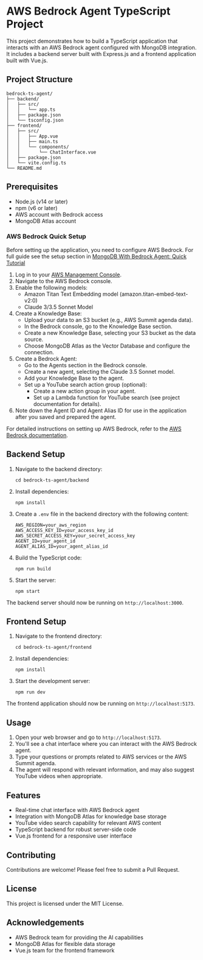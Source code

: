 # AWS Bedrock Agent TypeScript Project

This project demonstrates how to build a TypeScript application that interacts with an AWS Bedrock agent configured with MongoDB integration. It includes a backend server built with Express.js and a frontend application built with Vue.js.

## Project Structure

```
bedrock-ts-agent/
├── backend/
│   ├── src/
│   │   └── app.ts
│   ├── package.json
│   └── tsconfig.json
├── frontend/
│   ├── src/
│   │   ├── App.vue
│   │   ├── main.ts
│   │   └── components/
│   │       └── ChatInterface.vue
│   ├── package.json
│   └── vite.config.ts
└── README.md
```

## Prerequisites

- Node.js (v14 or later)
- npm (v6 or later)
- AWS account with Bedrock access
- MongoDB Atlas account

### AWS Bedrock Quick Setup

Before setting up the application, you need to configure AWS Bedrock. For full guide see the setup section in [MongoDB With Bedrock Agent: Quick Tutorial](https://www.mongodb.com/developer/products/atlas/mdb-aws-bedrock-agent-start/)

1. Log in to your [AWS Management Console](https://aws.amazon.com/console/).
2. Navigate to the AWS Bedrock console.
3. Enable the following models:
   - Amazon Titan Text Embedding model (amazon.titan-embed-text-v2:0)
   - Claude 3/3.5 Sonnet Model
4. Create a Knowledge Base:
   - Upload your data to an S3 bucket (e.g., AWS Summit agenda data).
   - In the Bedrock console, go to the Knowledge Base section.
   - Create a new Knowledge Base, selecting your S3 bucket as the data source.
   - Choose MongoDB Atlas as the Vector Database and configure the connection.
5. Create a Bedrock Agent:
   - Go to the Agents section in the Bedrock console.
   - Create a new agent, selecting the Claude 3.5 Sonnet model.
   - Add your Knowledge Base to the agent.
   - Set up a YouTube search action group (optional):
     - Create a new action group in your agent.
     - Set up a Lambda function for YouTube search (see project documentation for details).
6. Note down the Agent ID and Agent Alias ID for use in the application after you saved and prepared the agent.

For detailed instructions on setting up AWS Bedrock, refer to the [AWS Bedrock documentation](https://docs.aws.amazon.com/bedrock/latest/userguide/what-is-bedrock.html).

## Backend Setup

1. Navigate to the backend directory:
   ```
   cd bedrock-ts-agent/backend
   ```

2. Install dependencies:
   ```
   npm install
   ```

3. Create a `.env` file in the backend directory with the following content:
   ```
   AWS_REGION=your_aws_region
   AWS_ACCESS_KEY_ID=your_access_key_id
   AWS_SECRET_ACCESS_KEY=your_secret_access_key
   AGENT_ID=your_agent_id
   AGENT_ALIAS_ID=your_agent_alias_id
   ```

4. Build the TypeScript code:
   ```
   npm run build
   ```

5. Start the server:
   ```
   npm start
   ```

The backend server should now be running on `http://localhost:3000`.

## Frontend Setup

1. Navigate to the frontend directory:
   ```
   cd bedrock-ts-agent/frontend
   ```

2. Install dependencies:
   ```
   npm install
   ```

3. Start the development server:
   ```
   npm run dev
   ```

The frontend application should now be running on `http://localhost:5173`.

## Usage

1. Open your web browser and go to `http://localhost:5173`.
2. You'll see a chat interface where you can interact with the AWS Bedrock agent.
3. Type your questions or prompts related to AWS services or the AWS Summit agenda.
4. The agent will respond with relevant information, and may also suggest YouTube videos when appropriate.

## Features

- Real-time chat interface with AWS Bedrock agent
- Integration with MongoDB Atlas for knowledge base storage
- YouTube video search capability for relevant AWS content
- TypeScript backend for robust server-side code
- Vue.js frontend for a responsive user interface

## Contributing

Contributions are welcome! Please feel free to submit a Pull Request.

## License

This project is licensed under the MIT License.

## Acknowledgements

- AWS Bedrock team for providing the AI capabilities
- MongoDB Atlas for flexible data storage
- Vue.js team for the frontend framework
